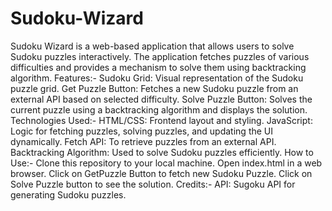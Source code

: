 # Sudoku-Wizard
Sudoku Wizard is a web-based application that allows users to solve Sudoku puzzles interactively. The application fetches puzzles of various difficulties and provides a mechanism to solve them using backtracking algorithm. Features:- Sudoku Grid: Visual representation of the Sudoku puzzle grid. Get Puzzle Button: Fetches a new Sudoku puzzle from an external API based on selected difficulty. Solve Puzzle Button: Solves the current puzzle using a backtracking algorithm and displays the solution. Technologies Used:- HTML/CSS: Frontend layout and styling. JavaScript: Logic for fetching puzzles, solving puzzles, and updating the UI dynamically. Fetch API: To retrieve puzzles from an external API. Backtracking Algorithm: Used to solve Sudoku puzzles efficiently. How to Use:- Clone this repository to your local machine. Open index.html in a web browser. Click on GetPuzzle Button to fetch new Sudoku Puzzle. Click on Solve Puzzle button to see the solution. Credits:- API: Sugoku API for generating Sudoku puzzles.

